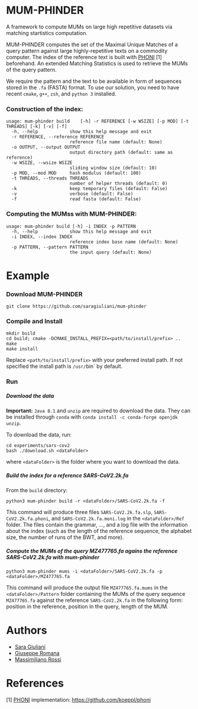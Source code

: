 # MUM-PHINDER 
A framework to compute MUMs on large high repetitive datasets via matching startistics computation.

MUM-PHINDER computes the set of the Maximal Unique Matches of a query pattern against large highly-repetitive texts on a commodity computer. The index of the reference text is built with [PHONI](https://github.com/koeppl/phoni) [1] beforehand. An extended Matching Statistics is used to retrieve the MUMs of the query pattern.

We require the pattern and the text to be available in form of sequences stored in the `.fa` (FASTA) format.
To use our solution, you need to have recent `cmake`, `g++`, `zsh`, and `python 3` installed.



### Construction of the index:
```
usage: mum-phinder build    [-h] -r REFERENCE [-w WSIZE] [-p MOD] [-t THREADS] [-k] [-v] [-f]
  -h, --help            show this help message and exit
  -r REFERENCE, --reference REFERENCE
                        reference file name (default: None)
  -o OUTPUT, --output OUTPUT
                        output directory path (default: same as reference)
  -w WSIZE, --wsize WSIZE
                        sliding window size (default: 10)
  -p MOD, --mod MOD     hash modulus (default: 100)
  -t THREADS, --threads THREADS
                        number of helper threads (default: 0)
  -k                    keep temporary files (default: False)
  -v                    verbose (default: False)
  -f                    read fasta (default: False)

```


### Computing the MUMss with MUM-PHINDER:
```
usage: mum-phinder build [-h] -i INDEX -p PATTERN 
  -h, --help            show this help message and exit
  -i INDEX, --index INDEX
                        reference index base name (default: None)
  -p PATTERN, --pattern PATTERN
                        the input query (default: None)
```

# Example

### Download MUM-PHINDER

```console
git clone https://github.com/saragiuliani/mum-phinder
```

### Compile and Install

```console
mkdir build
cd build; cmake -DCMAKE_INSTALL_PREFIX=<path/to/install/prefix> ..
make
make install
```

Replace `<path/to/install/prefix>` with your preferred install path. If not specified the install path is `/usr/`bin` by default.

### Run

##### Download the data 

**Important:** `Java 8.1` and `unzip` are required to download the data. They can be installed through `conda` with `conda install -c conda-forge openjdk unzip`.

To download the data, run:

```console
cd experiments/sars-cov2
bash ./download.sh <dataFolder>
```

where `<dataFolder>` is the folder where you want to download the data. 


##### Build the index for a reference SARS-CoV2.2k.fa
From the `build` directory:

```console
python3 mum-phinder build -r <dataFolder>/SARS-CoV2.2k.fa -f
```
This command will produce three files `SARS-CoV2.2k.fa.slp`, `SARS-CoV2.2k.fa.phoni`, and `SARS-CoV2.2k.fa.moni.log` in the `<dataFolder>/Ref` folder. The files contain the grammar, ..., and a log file with the information about the index (such as the length of the reference sequence, the alphabet size, the number of runs of the BWT, and more).

##### Compute the MUMs of the query MZ477765.fa agains the reference SARS-CoV2.2k.fa with mum-phinder 

```console
python3 mum-phinder mums -i <dataFolder>/SARS-CoV2.2k.fa -p <dataFolder>/MZ477765.fa 
```

This command will produce the output file `MZ477765.fa.mums` in the `<dataFolder>/Pattern` folder containing the MUMs of the query sequence `MZ477765.fa` against the reference `SARS-CoV2.2k.fa` in the following form: position in the reference,   position in the query,   length of the MUM.


# Authors

* [Sara Giuliani](https://github.com/saragiuliani)
* [Giuseppe Romana](https://github.com/GiuseppeRomana)
* [Massimiliano Rossi](https://github.com/maxrossi91)

# References

[1] [PHONI](https://github.com/koeppl/phoni) implementation: https://github.com/koeppl/phoni

